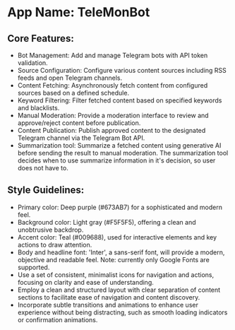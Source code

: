 # **App Name**: TeleMonBot

## Core Features:

- Bot Management: Add and manage Telegram bots with API token validation.
- Source Configuration: Configure various content sources including RSS feeds and open Telegram channels.
- Content Fetching: Asynchronously fetch content from configured sources based on a defined schedule.
- Keyword Filtering: Filter fetched content based on specified keywords and blacklists.
- Manual Moderation: Provide a moderation interface to review and approve/reject content before publication.
- Content Publication: Publish approved content to the designated Telegram channel via the Telegram Bot API.
- Summarization tool: Summarize a fetched content using generative AI before sending the result to manual moderation. The summarization tool decides when to use summarize information in it's decision, so user does not have to.

## Style Guidelines:

- Primary color: Deep purple (#673AB7) for a sophisticated and modern feel.
- Background color: Light gray (#F5F5F5), offering a clean and unobtrusive backdrop.
- Accent color: Teal (#009688), used for interactive elements and key actions to draw attention.
- Body and headline font: 'Inter', a sans-serif font, will provide a modern, objective and readable feel. Note: currently only Google Fonts are supported.
- Use a set of consistent, minimalist icons for navigation and actions, focusing on clarity and ease of understanding.
- Employ a clean and structured layout with clear separation of content sections to facilitate ease of navigation and content discovery.
- Incorporate subtle transitions and animations to enhance user experience without being distracting, such as smooth loading indicators or confirmation animations.